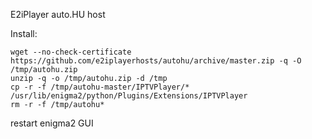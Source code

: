 E2iPlayer auto.HU host

Install:

~~~
wget --no-check-certificate https://github.com/e2iplayerhosts/autohu/archive/master.zip -q -O /tmp/autohu.zip
unzip -q -o /tmp/autohu.zip -d /tmp
cp -r -f /tmp/autohu-master/IPTVPlayer/* /usr/lib/enigma2/python/Plugins/Extensions/IPTVPlayer
rm -r -f /tmp/autohu*
~~~

restart enigma2 GUI
